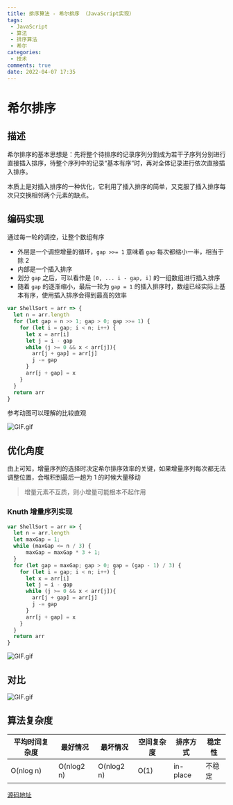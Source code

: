 ```yaml
---
title: 排序算法 - 希尔排序 （JavaScript实现）
tags: 
 - JavaScript
 - 算法
 - 排序算法
 - 希尔
categories:
 - 技术
comments: true
date: 2022-04-07 17:35
---
```

# 希尔排序

## 描述

希尔排序的基本思想是：先将整个待排序的记录序列分割成为若干子序列分别进行直接插入排序，待整个序列中的记录“基本有序”时，再对全体记录进行依次直接插入排序。

本质上是对插入排序的一种优化，它利用了插入排序的简单，又克服了插入排序每次只交换相邻两个元素的缺点。

## 编码实现

通过每一轮的调控，让整个数组有序

* 外层是一个调控增量的循环，`gap >>= 1` 意味着 `gap` 每次都缩小一半，相当于除 2
* 内部是一个插入排序
* 划分 `gap` 之后，可以看作是 `[0, ... i - gap, i]` 的一组数组进行插入排序
* 随着 `gap` 的逐渐缩小，最后一轮为 `gap = 1` 的插入排序时，数组已经实际上基本有序，使用插入排序会得到最高的效率

```js
var ShellSort = arr => {
  let n = arr.length
  for (let gap = n >> 1; gap > 0; gap >>= 1) {
    for (let i = gap; i < n; i++) {
      let x = arr[i]
      let j = i - gap
      while (j >= 0 && x < arr[j]){
        arr[j + gap] = arr[j]
        j -= gap
      }
      arr[j + gap] = x
    }
  }
  return arr
}
```

参考动图可以理解的比较直观

![GIF.gif](https://p3-juejin.byteimg.com/tos-cn-i-k3u1fbpfcp/fc39e63e4e4242869fea7cf187339f2e~tplv-k3u1fbpfcp-watermark.image?)

## 优化角度

由上可知，增量序列的选择时决定希尔排序效率的关键，如果增量序列每次都无法调整位置，会堆积到最后一趟为 1 的时候大量移动

> 增量元素不互质，则小增量可能根本不起作用

### Knuth 增量序列实现


```js
var ShellSort = arr => {
  let n = arr.length
  let maxGap = 1;
  while (maxGap <= n / 3) {
      maxGap = maxGap * 3 + 1;
  }
  for (let gap = maxGap; gap > 0; gap = (gap - 1) / 3) {
    for (let i = gap; i < n; i++) {
      let x = arr[i]
      let j = i - gap
      while (j >= 0 && x < arr[j]){
        arr[j + gap] = arr[j]
        j -= gap
      }
      arr[j + gap] = x
    }
  }
  return arr
}
```

![GIF.gif](https://p1-juejin.byteimg.com/tos-cn-i-k3u1fbpfcp/29be25baccb8412487e269834ef95942~tplv-k3u1fbpfcp-watermark.image?)

## 对比

![GIF.gif](https://p1-juejin.byteimg.com/tos-cn-i-k3u1fbpfcp/dbf904474ad947aca0ea8b686e73129d~tplv-k3u1fbpfcp-watermark.image?)


## 算法复杂度

平均时间复杂度 | 最好情况 | 最坏情况 | 空间复杂度 | 排序方式 | 稳定性
----|---|---|---|---|---|
O(nlog n) | O(nlog2 n) | O(nlog2 n) | O(1) | in-place | 不稳定

[源码地址](https://github.com/Luoyuda/js-demo/tree/master/algorithm/Sort/ShellSort)